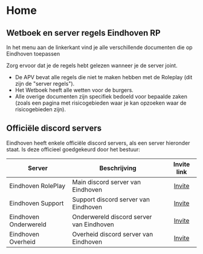 # Home

## Wetboek en server regels Eindhoven RP

In het menu aan de linkerkant vind je alle verschillende documenten die op Eindhoven toepassen

Zorg ervoor dat je de regels hebt gelezen wanneer je de server joint.

- De APV bevat alle regels die niet te maken hebben met de Roleplay (dit zijn de "server regels").
- Het Wetboek heeft alle wetten voor de burgers.
- Alle overige documenten zijn specifiek bedoeld voor bepaalde zaken (zoals een pagina met risicogebieden waar je kan opzoeken waar de risicogebieden zijn).

## Officiële discord servers

Eindhoven heeft enkele officiële discord servers, als een server hieronder staat. Is deze officieel goedgekeurd door het bestuur:

| Server | Beschrijving | Invite link |
|---|---|:---:|
|Eindhoven RolePlay| Main discord server van Eindhoven | [Invite](https://discord.gg/ehrp) |
|Eindhoven Support| Support discord server van Eindhoven | [Invite](https://discord.gg/ehrp) |
|Eindhoven Onderwereld| Onderwereld discord server van Eindhoven | [Invite](https://discord.gg/ehrp) |
|Eindhoven Overheid| Overheid discord server van Eindhoven | [Invite](https://discord.gg/prm) |

